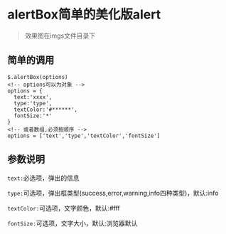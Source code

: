 # alertBox简单的美化版alert

> 效果图在imgs文件目录下

## 简单的调用

```
$.alertBox(options)
<!-- options可以为对象 -->
options = {
  text:'xxxx',
  type:'type',
  textColor:'#******',
  fontSize:'*'
}
<!-- 或者数组,必须按顺序 -->
options = ['text','type','textColor','fontSize']

```
## 参数说明

`text:`必选项，弹出的信息

`type:`可选项，弹出框类型(success,error,warning,info四种类型)，默认:info

`textColor:`可选项，文字颜色，默认:#fff

`fontSize:`可选项，文字大小，默认:浏览器默认
